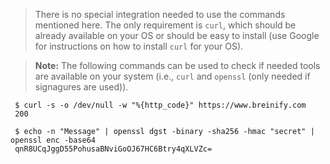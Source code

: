 <blockquote class="lang-specific shell">
<p>There is no special integration needed to use the commands mentioned here.
The only requirement is <code class="prettyprint">curl</code>, which should be
already available on your OS or should be easy to install (use Google for
instructions on how to install <code class="prettyprint">curl</code> for your
OS).</p>
</blockquote>

<blockquote class="lang-specific shell">
<p><b>Note:</b> The following commands can be used to check if needed
tools are available on your system (i.e., <code class="prettyprint">curl</code>
and <code class="prettyprint">openssl</code> (only needed if signagures are used)).</p>
</blockquote>

>
```shell
 $ curl -s -o /dev/null -w "%{http_code}" https://www.breinify.com
 200

 $ echo -n "Message" | openssl dgst -binary -sha256 -hmac "secret" | openssl enc -base64
 qnR8UCqJggD55PohusaBNviGoOJ67HC6Btry4qXLVZc=
```